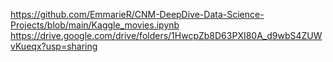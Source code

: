 https://github.com/EmmarieR/CNM-DeepDive-Data-Science-Projects/blob/main/Kaggle_movies.ipynb
https://drive.google.com/drive/folders/1HwcpZb8D63PXI80A_d9wbS4ZUWvKueqx?usp=sharing
